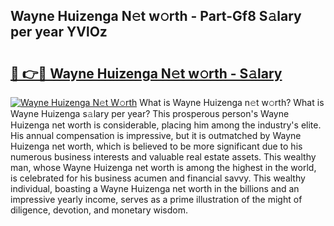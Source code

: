 ## Wayne Huizenga N𝚎t w𝚘rth - Part-Gf8 S𝚊lary per year YVlOz

# <h2><a href="http://gc3davv.nevu.top/?p=Wayne+Huizenga">🔗 👉🔴 Wayne Huizenga N𝚎t w𝚘rth - S𝚊lary</a></h2>

[![Wayne Huizenga N𝚎t W𝚘rth](https://i.imgur.com/Oavwk0R.jpeg)](http://gc3davv.nevu.top/?p=Wayne+Huizenga)
What is Wayne Huizenga n𝚎t w𝚘rth? What is Wayne Huizenga s𝚊lary per year?
This prosperous person's Wayne Huizenga net worth is considerable, placing him among the industry's elite. His annual compensation is impressive, but it is outmatched by Wayne Huizenga net worth, which is believed to be more significant due to his numerous business interests and valuable real estate assets. This wealthy man, whose Wayne Huizenga net worth is among the highest in the world, is celebrated for his business acumen and financial savvy. This wealthy individual, boasting a Wayne Huizenga net worth in the billions and an impressive yearly income, serves as a prime illustration of the might of diligence, devotion, and monetary wisdom.
